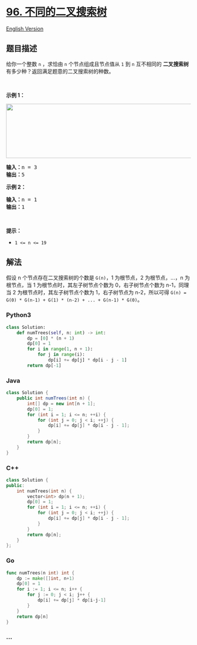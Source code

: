 # [96. 不同的二叉搜索树](https://leetcode.cn/problems/unique-binary-search-trees)

[English Version](/solution/0000-0099/0096.Unique%20Binary%20Search%20Trees/README_EN.md)

## 题目描述

<!-- 这里写题目描述 -->

<p>给你一个整数 <code>n</code> ，求恰由 <code>n</code> 个节点组成且节点值从 <code>1</code> 到 <code>n</code> 互不相同的 <strong>二叉搜索树</strong> 有多少种？返回满足题意的二叉搜索树的种数。</p>

<p> </p>

<p><strong>示例 1：</strong></p>
<img alt="" src="https://fastly.jsdelivr.net/gh/doocs/leetcode@main/solution/0000-0099/0096.Unique%20Binary%20Search%20Trees/images/uniquebstn3.jpg" style="width: 600px; height: 148px;" />
<pre>
<strong>输入：</strong>n = 3
<strong>输出：</strong>5
</pre>

<p><strong>示例 2：</strong></p>

<pre>
<strong>输入：</strong>n = 1
<strong>输出：</strong>1
</pre>

<p> </p>

<p><strong>提示：</strong></p>

<ul>
	<li><code>1 <= n <= 19</code></li>
</ul>

## 解法

<!-- 这里可写通用的实现逻辑 -->

假设 n 个节点存在二叉搜索树的个数是 `G(n)`，1 为根节点，2 为根节点，...，n 为根节点，当 1 为根节点时，其左子树节点个数为 0，右子树节点个数为 n-1，同理当 2 为根节点时，其左子树节点个数为 1，右子树节点为 n-2，所以可得 `G(n) = G(0) * G(n-1) + G(1) * (n-2) + ... + G(n-1) * G(0)`。

<!-- tabs:start -->

### **Python3**

<!-- 这里可写当前语言的特殊实现逻辑 -->

```python
class Solution:
    def numTrees(self, n: int) -> int:
        dp = [0] * (n + 1)
        dp[0] = 1
        for i in range(1, n + 1):
            for j in range(i):
                dp[i] += dp[j] * dp[i - j - 1]
        return dp[-1]
```

### **Java**

<!-- 这里可写当前语言的特殊实现逻辑 -->

```java
class Solution {
    public int numTrees(int n) {
        int[] dp = new int[n + 1];
        dp[0] = 1;
        for (int i = 1; i <= n; ++i) {
            for (int j = 0; j < i; ++j) {
                dp[i] += dp[j] * dp[i - j - 1];
            }
        }
        return dp[n];
    }
}
```

### **C++**

```cpp
class Solution {
public:
    int numTrees(int n) {
        vector<int> dp(n + 1);
        dp[0] = 1;
        for (int i = 1; i <= n; ++i) {
            for (int j = 0; j < i; ++j) {
                dp[i] += dp[j] * dp[i - j - 1];
            }
        }
        return dp[n];
    }
};
```

### **Go**

```go
func numTrees(n int) int {
	dp := make([]int, n+1)
	dp[0] = 1
	for i := 1; i <= n; i++ {
		for j := 0; j < i; j++ {
			dp[i] += dp[j] * dp[i-j-1]
		}
	}
	return dp[n]
}
```

### **...**

```

```

<!-- tabs:end -->

